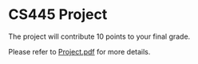 # CS445 Project

The project will contribute 10 points to your final grade.


Please refer to [Project.pdf](Project.pdf) for more details.
